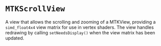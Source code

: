 # `MTKScrollView`

A view that allows the scrolling and zooming of a MTKView, providing a `simd_float4x4` view matrix for use in vertex shaders.  The view handles redrawing by calling `setNeedsDisplay()` when the view matrix has been updated.